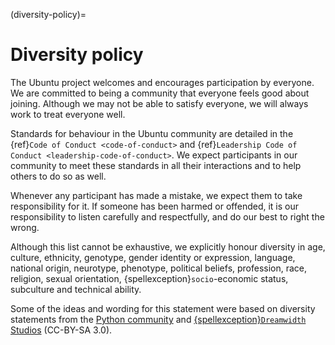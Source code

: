 (diversity-policy)=

# Diversity policy

The Ubuntu project welcomes and encourages participation by everyone. We are committed to being a community that everyone feels good about joining. Although we may not be able to satisfy everyone, we will always work to treat everyone well.

Standards for behaviour in the Ubuntu community are detailed in the {ref}`Code of Conduct <code-of-conduct>` and {ref}`Leadership Code of Conduct <leadership-code-of-conduct>`. We expect participants in our community to meet these standards in all their interactions and to help others to do so as well.

Whenever any participant has made a mistake, we expect them to take responsibility for it. If someone has been harmed or offended, it is our responsibility to listen carefully and respectfully, and do our best to right the wrong.

Although this list cannot be exhaustive, we explicitly honour diversity in age, culture, ethnicity, genotype, gender identity or expression, language, national origin, neurotype, phenotype, political beliefs, profession, race, religion, sexual orientation, {spellexception}`socio`-economic status, subculture and technical ability.

Some of the ideas and wording for this statement were based on diversity statements from the [Python community](https://www.python.org/community/diversity/) and [{spellexception}`Dreamwidth` Studios](https://www.dreamwidth.org/legal/diversity) (CC-BY-SA 3.0).
